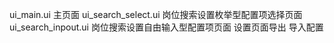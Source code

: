 ui_main.ui 主页面
ui_search_select.ui 岗位搜索设置枚举型配置项选择页面
ui_search_inpout.ui 岗位搜索设置自由输入型配置项页面
设置页面导出 导入配置
